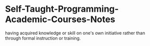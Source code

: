 # Self-Taught-Programming-Academic-Courses-Notes
having acquired knowledge or skill on one's own initiative rather than through formal instruction or training.
